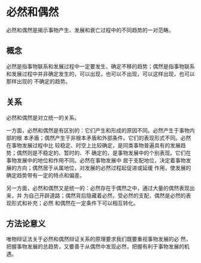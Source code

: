 # 必然和偶然

必然和偶然是揭示事物产生、发展和衰亡过程中的不同趋势的一对范畴。 

## 概念

必然是指事物联系和发展过程中一定要发生、确定不移的趋势；偶然是指事物联系 和发展过程中并非确定发生的，可以出现，也可以不出现，可以这样出现，也可以那样出现的 不确定的趋势。 

## 关系

必然和偶然是对立统一的关系。 

一方面，必然和偶然是有区别的：它们产生和形成的原因不同。必然产生于事物内部的根 本矛盾；偶然产生于非根本矛盾和外部条件。它们的表现形式不同。必然在事物发展过程中比 较稳定、时空上比较确定，是同类事物普遍具有的发展趋势；偶然则是不稳定的、暂时的、不 确定的，是事物发展中的个别表现。它们在事物发展中的地位和作用不同。必然在事物发展中 居于支配地位，决定着事物发展的方向；偶然居于从属地位，对发展的必然过程起促进或延缓 作用，使发展的确定趋势带有一定的特点和偏差。 

另一方面，必然和偶然又是统一的：必然存在于偶然之中，通过大量的偶然表现出来，并 为自己开辟道路；偶然背后隐藏着必然，受必然的支配，偶然是必然的表现形式和补充；必然 和偶然在一定条件下可以相互转化。 

## 方法论意义

唯物辩证法关于必然和偶然辩证关系的原理要求我们既要重视事物发展的必 然，把握事物发展的总趋势，又要善于从偶然中发现必然，把握有利于事物发展的机遇。